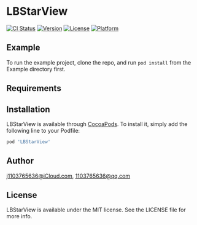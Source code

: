 # LBStarView

[![CI Status](http://img.shields.io/travis/j1103765636@iCloud.com/LBStarView.svg?style=flat)](https://travis-ci.org/j1103765636@iCloud.com/LBStarView)
[![Version](https://img.shields.io/cocoapods/v/LBStarView.svg?style=flat)](http://cocoapods.org/pods/LBStarView)
[![License](https://img.shields.io/cocoapods/l/LBStarView.svg?style=flat)](http://cocoapods.org/pods/LBStarView)
[![Platform](https://img.shields.io/cocoapods/p/LBStarView.svg?style=flat)](http://cocoapods.org/pods/LBStarView)

## Example

To run the example project, clone the repo, and run `pod install` from the Example directory first.

## Requirements

## Installation

LBStarView is available through [CocoaPods](http://cocoapods.org). To install
it, simply add the following line to your Podfile:

```ruby
pod 'LBStarView'
```

## Author

j1103765636@iCloud.com, 1103765636@qq.com

## License

LBStarView is available under the MIT license. See the LICENSE file for more info.
